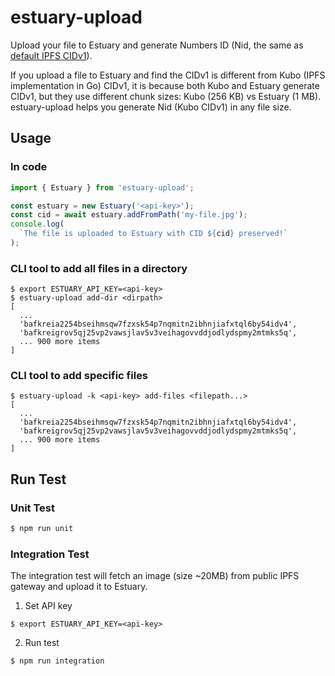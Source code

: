 # estuary-upload

Upload your file to Estuary and generate Numbers ID (Nid, the same as [default IPFS CIDv1](https://github.com/ipfs/kubo)).

If you upload a file to Estuary and find the CIDv1 is different from Kubo (IPFS implementation in Go) CIDv1, it is because both Kubo and Estuary generate CIDv1, but they use different chunk sizes: Kubo (256 KB) vs Estuary (1 MB). estuary-upload helps you generate Nid (Kubo CIDv1) in any file size.

## Usage

### In code

```javascript
import { Estuary } from 'estuary-upload';

const estuary = new Estuary('<api-key>');
const cid = await estuary.addFromPath('my-file.jpg');
console.log(
  `The file is uploaded to Estuary with CID ${cid} preserved!`
);
```

### CLI tool to add all files in a directory

```
$ export ESTUARY_API_KEY=<api-key>
$ estuary-upload add-dir <dirpath>
[
  ...
  'bafkreia2254bseihmsqw7fzxsk54p7nqmitn2ibhnjiafxtql6by54idv4',
  'bafkreigrov5qj25vp2vawsjlav5v3veihagovvddjodlydspmy2mtmks5q',
  ... 900 more items
]
```

### CLI tool to add specific files

```
$ estuary-upload -k <api-key> add-files <filepath...>
[
  ...
  'bafkreia2254bseihmsqw7fzxsk54p7nqmitn2ibhnjiafxtql6by54idv4',
  'bafkreigrov5qj25vp2vawsjlav5v3veihagovvddjodlydspmy2mtmks5q',
  ... 900 more items
]
```

## Run Test

### Unit Test

```bash
$ npm run unit
```

### Integration Test

The integration test will fetch an image (size ~20MB) from public IPFS gateway and upload it to Estuary.

1. Set API key

```
$ export ESTUARY_API_KEY=<api-key>
```

2. Run test

```
$ npm run integration
```
